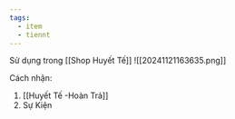 ```yaml
---
tags:
  - item
  - tiennt
---
```

Sử dụng trong [[Shop Huyết Tế]]
![[20241121163635.png]]

Cách nhận:
1. [[Huyết Tế -Hoàn Trả]]
2. Sự Kiện